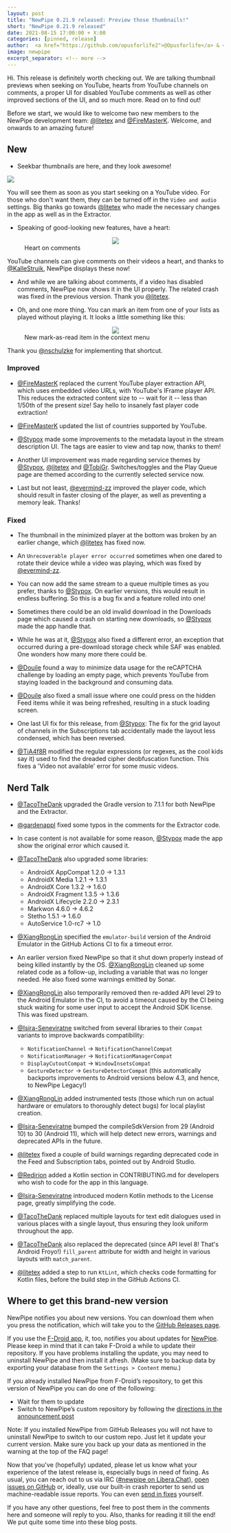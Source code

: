 ```yaml
---
layout: post
title: "NewPipe 0.21.9 released: Preview those thumbnails!"
short: "NewPipe 0.21.9 released"
date: 2021-08-15 17:00:00 + X:00
categories: [pinned, release]
author:  <a href="https://github.com/opusforlife2">@Opusforlife</a> & <a href="https://github.com/poolitzer">@Poolitzer</a>
image: newpipe
excerpt_separator: <!-- more -->
---
```


Hi. This release is definitely worth checking out. We are talking thumbnail previews when seeking on YouTube, hearts from YouTube channels on comments, a proper UI for disabled YouTube comments as well as other improved sections of the UI, and so much more. Read on to find out!
<!-- more -->

Before we start, we would like to welcome two new members to the NewPipe development team: [@litetex](https://github.com/litetex) and [@FireMasterK](https://github.com/FireMasterK). Welcome, and onwards to an amazing future!

## New

- Seekbar thumbnails are here, and they look awesome!

<img class="no-flow vertical" src="{{ site.baseurl }}/img/screenshots/seek_thumbnail.png"/>

You will see them as soon as you start seeking on a YouTube video. For those who don't want them, they can be turned off in the `Video and audio` settings. Big thanks go towards [@litetex](https://github.com/litetex) who made the necessary changes in the app as well as in the Extractor.

- Speaking of good-looking new features, have a heart:


<figure>
    <center>
        <img src="{{ site.baseurl }}/img/screenshots/comment_with_heart.png" class="img-responsive" style="max-width: 330px;">
    </center>
    <figcaption class="text-center">Heart on comments</figcaption>
</figure>

YouTube channels can give comments on their videos a heart, and thanks to [@KalleStruik](https://github.com/KalleStruik), NewPipe displays these now!

- And while we are talking about comments, if a video has disabled comments, NewPipe now shows it in the UI properly. The related crash was fixed in the previous version. Thank you [@litetex](https://github.com/litetex).

- Oh, and one more thing. You can mark an item from one of your lists as played without playing it. It looks a little something like this:

<figure>
    <center>
        <img src="{{ site.baseurl }}/img/screenshots/mark_played_list.png" class="img-responsive" style="max-width: 330px;">
    </center>
    <figcaption class="text-center">New mark-as-read item in the context menu</figcaption>
</figure>

Thank you [@nschulzke](https://github.com/nschulzke) for implementing that shortcut.

### Improved

- [@FireMasterK](https://github.com/FireMasterK) replaced the current YouTube player extraction API, which uses embedded video URLs, with YouTube's IFrame player API. This reduces the extracted content size to -- wait for it -- less than 1/50th of the present size! Say hello to insanely fast player code extraction!

- [@FireMasterK](https://github.com/FireMasterK) updated the list of countries supported by YouTube.

- [@Stypox](https://github.com/Stypox) made some improvements to the metadata layout in the stream description UI. The tags are easier to view and tap now, thanks to them!

- Another UI improvement was made regarding service themes by [@Stypox](https://github.com/Stypox), [@litetex](https://github.com/litetex) and [@TobiGr](https://github.com/TobiGr). Switches/toggles and the Play Queue page are themed according to the currently selected service now.

- Last but not least, [@evermind-zz](https://github.com/evermind-zz) improved the player code, which should result in faster closing of the player, as well as preventing a memory leak. Thanks!


### Fixed

- The thumbnail in the minimized player at the bottom was broken by an earlier change, which [@litetex](https://github.com/litetex) has fixed now.

- An `Unrecoverable player error occurred` sometimes when one dared to rotate their device while a video was playing, which was fixed by [@evermind-zz](https://github.com/evermind-zz).

- You can now add the same stream to a queue multiple times as you prefer, thanks to [@Stypox](https://github.com/Stypox). On earlier versions, this would result in endless buffering. So this is a bug fix and a feature rolled into one!

- Sometimes there could be an old invalid download in the Downloads page which caused a crash on starting new downloads, so [@Stypox](https://github.com/Stypox) made the app handle that.

- While he was at it, [@Stypox](https://github.com/Stypox) also fixed a different error, an exception that occurred during a pre-download storage check while SAF was enabled. One wonders how many more there could be.

- [@Douile](https://github.com/Douile) found a way to minimize data usage for the reCAPTCHA challenge by loading an empty page, which prevents YouTube from staying loaded in the background and consuming data.

- [@Douile](https://github.com/Douile) also fixed a small issue where one could press on the hidden Feed items while it was being refreshed, resulting in a stuck loading screen.

- One last UI fix for this release, from [@Stypox](https://github.com/Stypox): The fix for the grid layout of channels in the Subscriptions tab accidentally made the layout less condensed, which has been reversed.

- [@TiA4f8R](https://github.com/TiA4f8R) modified the regular expressions (or regexes, as the cool kids say it) used to find the dreaded cipher deobfuscation function. This fixes a 'Video not available' error for some music videos.

## Nerd Talk

- [@TacoTheDank](https://github.com/TacoTheDank) upgraded the Gradle version to 7.1.1 for both NewPipe and the Extractor.

- [@gardenappl](https://github.com/gardenappl) fixed some typos in the comments for the Extractor code.

- In case content is not available for some reason, [@Stypox](https://github.com/Stypox) made the app show the original error which caused it.

- [@TacoTheDank](https://github.com/TacoTheDank) also upgraded some libraries:
  
  - AndroidX AppCompat 1.2.0 -> 1.3.1
  - AndroidX Media 1.2.1 -> 1.3.1
  - AndroidX Core 1.3.2 -> 1.6.0 
  - AndroidX Fragment 1.3.5 -> 1.3.6 
  - AndroidX Lifecycle 2.2.0 -> 2.3.1
  - Markwon 4.6.0 -> 4.6.2
  - Stetho 1.5.1 -> 1.6.0
  - AutoService 1.0-rc7 -> 1.0

- [@XiangRongLin](https://github.com/XiangRongLin) specified the `emulator-build` version of the Android Emulator in the GitHub Actions CI to fix a timeout error.

- An earlier version fixed NewPipe so that it shut down properly instead of being killed instantly by the OS. [@XiangRongLin](https://github.com/XiangRongLin) cleaned up some related code as a follow-up, including a variable that was no longer needed. He also fixed some warnings emitted by Sonar.

- [@XiangRongLin](https://github.com/XiangRongLin) also temporarily removed then re-added API level 29 to the Android Emulator in the CI, to avoid a timeout caused by the CI being stuck waiting for some user input to accept the Android SDK license. This was fixed upstream.

- [@Isira-Seneviratne](https://github.com/Isira-Seneviratne) switched from several libraries to their `Compat` variants to improve backwards compatibility:

  - `NotificationChannel` -> `NotificationChannelCompat`
  - `NotificationManager` -> `NotificationManagerCompat`
  - `DisplayCutoutCompat` -> `WindowInsetsCompat`
  - `GestureDetector` -> `GestureDetectorCompat` (this automatically backports improvements to Android versions below 4.3, and hence, to NewPipe Legacy!)

- [@XiangRongLin](https://github.com/XiangRongLin) added instrumented tests (those which run on actual hardware or emulators to thoroughly detect bugs) for local playlist creation.

- [@Isira-Seneviratne](https://github.com/Isira-Seneviratne) bumped the compileSdkVersion from 29 (Android 10) to 30 (Android 11), which will help detect new errors, warnings and deprecated APIs in the future.

- [@litetex](https://github.com/litetex) fixed a couple of build warnings regarding deprecated code in the Feed and Subscription tabs, pointed out by Android Studio.

- [@Redirion](https://github.com/Redirion) added a Kotlin section in CONTRIBUTING.md for developers who wish to code for the app in this language.

- [@Isira-Seneviratne](https://github.com/Isira-Seneviratne) introduced modern Kotlin methods to the License page, greatly simplifying the code.

- [@TacoTheDank](https://github.com/TacoTheDank) replaced multiple layouts for text edit dialogues used in various places with a single layout, thus ensuring they look uniform throughout the app.

- [@TacoTheDank](https://github.com/TacoTheDank) also replaced the deprecated (since API level 8! That's Android Froyo!) `fill_parent` attribute for width and height in various layouts with `match_parent`.

- [@litetex](https://github.com/litetex) added a step to run `KtLint`, which checks code formatting for Kotlin files, before the build step in the GitHub Actions CI.

## Where to get this brand-new version

NewPipe notifies you about new versions. You can download them when you press the notification, which will take you to the [GitHub Releases page](https://github.com/TeamNewPipe/NewPipe/releases).

If you use the [F-Droid app](https://f-droid.org/), it, too, notifies you about updates for [NewPipe](https://f-droid.org/packages/org.schabi.newpipe/).
Please keep in mind that it can take F-Droid a while to update their repository. If you have problems installing the update, you may need to uninstall NewPipe and then install it afresh. (Make sure to backup data by exporting your database from the `Settings > Content` menu.)

If you already installed NewPipe from F-Droid’s repository, to get this version of NewPipe you can do one of the following:

* Wait for them to update
* Switch to NewPipe’s custom repository by following the [directions in the announcement post](https://newpipe.net/blog/announcement/f-droid/pinned/f-droid-repo/)

Note: If you installed NewPipe from GitHub Releases you will not have to uninstall NewPipe to switch to our custom repo. Just let it update your current version.
Make sure you back up your data as mentioned in the warning at the top of the FAQ page!

Now that you've (hopefully) updated, please let us know what your experience of the latest release is, especially bugs in need of fixing. As usual, you can reach out to us via IRC ([#newpipe on Libera.Chat](https://web.libera.chat/#newpipe)), [open issues on GitHub](https://github.com/TeamNewPipe/NewPipe/issues/new) or, ideally, use our built-in crash reporter to send us machine-readable issue reports. You can even [send in fixes](https://github.com/TeamNewPipe/NewPipe/blob/dev/.github/CONTRIBUTING.md#bug-fixing) yourself.

If you have any other questions, feel free to post them in the comments here and someone will reply to you. Also, thanks for reading it till the end! We put quite some time into these blog posts.
